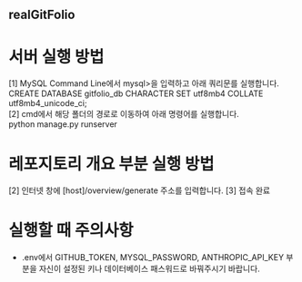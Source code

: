 ## realGitFolio

# 서버 실행 방법
[1] MySQL Command Line에서 mysql>을 입력하고 아래 쿼리문를 실행합니다.  
  CREATE DATABASE gitfolio_db CHARACTER SET utf8mb4 COLLATE utf8mb4_unicode_ci;  
[2] cmd에서 해당 폴더의 경로로 이동하여 아래 명령어를 실행합니다.  
  python manage.py runserver  

# 레포지토리 개요 부분 실행 방법
[2] 인터넷 창에 [host]/overview/generate 주소를 입력합니다.
[3] 접속 완료

# 실행할 때 주의사항
- .env에서 GITHUB_TOKEN, MYSQL_PASSWORD, ANTHROPIC_API_KEY 부분을 자신이 설정된 키나 데이터베이스 패스워드로 바꿔주시기 바랍니다.
